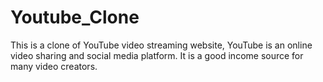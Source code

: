# Youtube_Clone
This is a clone of YouTube video streaming website, YouTube is an online video sharing and social media platform. It is a good income source for many video creators.
